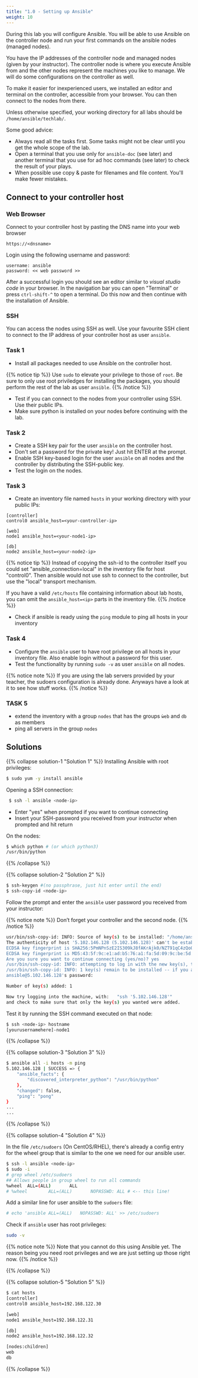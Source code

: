 ```yaml
---
title: "1.0 - Setting up Ansible"
weight: 10
---
```


During this lab you will configure Ansible. You will be able to use Ansible on the controller node and run your first commands on the ansible nodes (managed nodes).

You have the IP addresses of the controller node and managed nodes (given by your instructor). The controller node is where you execute Ansible from and the other nodes represent the machines you like to manage. We will do some configurations on the controller as well.

To make it easier for inexperienced users, we installed an editor and terminal on the controller, accessible from your browser.
You can then connect to the nodes from there.

Unless otherwise specified, your working directory for all labs should be `/home/ansible/techlab/`.

Some good advice:

- Always read all the tasks first. Some tasks might not be clear until you get the whole scope of the lab.
- Open a terminal that you use only for `ansible-doc` (see later) and another terminal that you use for ad hoc commands (see later) to check the result of your plays.
- When possible use copy & paste for filenames and file content. You'll make fewer mistakes.

## Connect to your controller host

### Web Browser

Connect to your controller host by pasting the DNS name into your web browser

    https://<dnsname>

Login using the following username and password:

    username: ansible
    password: << web password >>

After a successful login you should see an editor similar to *visual studio code* in your browser. In the navigation bar you can open "Terminal" or press `ctrl-shift-^` to open a terminal. Do this now and then continue with the installation of Ansible.

### SSH

You can access the nodes using SSH as well. Use your favourite SSH client to connect to the IP address of your controller host as user `ansible`.

### Task 1

- Install all packages needed to use Ansible on the controller host.

{{% notice tip %}}
  Use `sudo` to elevate your privilege to those of `root`. Be sure to only use root priviledges for installing the packages, you should perform the rest of the lab as user `ansible`.
{{% /notice %}}

- Test if you can connect to the nodes from your controller using SSH. Use their public IPs.
- Make sure python is installed on your nodes before continuing with the lab.

### Task 2

- Create a SSH key pair for the user `ansible` on the controller host.
- Don't set a password for the private key! Just hit ENTER at the prompt.
- Enable SSH key-based login for the user `ansible` on all nodes and the controller by distributing the SSH-public key.
- Test the login on the nodes.

### Task 3

- Create an inventory file named `hosts` in your working directory with your public IPs:

```
[controller]
control0 ansible_host=<your-controller-ip>
    
[web]
node1 ansible_host=<your-node1-ip>
    
[db]
node2 ansible_host=<your-node2-ip>
```
{{% notice tip %}}
Instead of copying the ssh-id to the controller itself you could set "ansible_connection=local" in the inventory file for host "control0". Then ansible would not use ssh to connect to the controller, but use the "local" transport mechanism.

If you have a valid `/etc/hosts` file containing information about lab hosts, you can omit the `ansible_host=<ip>` parts in the inventory file.
{{% /notice %}}

- Check if ansible is ready using the `ping` module to ping all hosts in your inventory

### Task 4

- Configure the `ansible` user to have root privilege on all hosts in your inventory file. Also enable login without a password for this user.
- Test the functionality by running `sudo -v` as user `ansible` on all nodes.

{{% notice note %}}
If you are using the lab servers provided by your teacher, the sudoers configuration is already done. Anyways have a look at it to see how stuff works.
{{% /notice %}}

### TASK 5
- extend the inventory with a group `nodes` that has the groups `ẁeb` and `db` as members
- ping all servers in the group `nodes`

## Solutions

{{% collapse solution-1 "Solution 1" %}}
Installing Ansible with root privileges:

```bash
$ sudo yum -y install ansible
```

Opening a SSH connection:
```bash
 $ ssh -l ansible <node-ip>
```
- Enter "yes" when prompted if you want to continue connecting
- Insert your SSH-password you received from your instructor when prompted and hit return

On the nodes:
```bash
$ which python # (or which python3)
/usr/bin/python
```

{{% /collapse %}}

{{% collapse solution-2 "Solution 2" %}}
```bash
$ ssh-keygen #(no passphrase, just hit enter until the end)
$ ssh-copy-id <node-ip>
```

Follow the prompt and enter the `ansible` user password you received from your instructor:

{{% notice note %}}
  Don’t forget your controller and the second node.
{{% /notice %}}

```bash
usr/bin/ssh-copy-id: INFO: Source of key(s) to be installed: "/home/ansible/.ssh/id_rsa.pub"
The authenticity of host '5.102.146.128 (5.102.146.128)' can't be established.
ECDSA key fingerprint is SHA256:5PmNPnSzE2IS309kJ8fAKrAjk0/NZT91qC4zQo0Vwiw.
ECDSA key fingerprint is MD5:43:5f:9c:e1:ad:b5:76:a1:fa:5d:09:9c:be:5d:c2:7e.
Are you sure you want to continue connecting (yes/no)? yes
/usr/bin/ssh-copy-id: INFO: attempting to log in with the new key(s), to filter out any that are already installed
/usr/bin/ssh-copy-id: INFO: 1 key(s) remain to be installed -- if you are prompted now it is to install the new keys
ansible@5.102.146.128's password:

Number of key(s) added: 1

Now try logging into the machine, with:   "ssh '5.102.146.128'"
and check to make sure that only the key(s) you wanted were added.
```

Test it by running the SSH command executed on that node:
```bash
$ ssh <node-ip> hostname
[yourusernamehere]-node1
```
{{% /collapse %}}

{{% collapse solution-3 "Solution 3" %}}
```bash
$ ansible all -i hosts -m ping
5.102.146.128 | SUCCESS => {
    "ansible_facts": {
        "discovered_interpreter_python": "/usr/bin/python"
    },
    "changed": false,
    "ping": "pong"
}
...
...
```

{{% /collapse %}}


{{% collapse solution-4 "Solution 4" %}}

In the file `/etc/sudoers` (On CentOS/RHEL), there's already a config entry for the wheel group that is similar to the one we need for our ansible user.
```bash
$ ssh -l ansible <node-ip>
$ sudo -i
# grep wheel /etc/sudoers
## Allows people in group wheel to run all commands
%wheel  ALL=(ALL)       ALL
# %wheel        ALL=(ALL)       NOPASSWD: ALL # <-- this line!
```
Add a similar line for user ansible to the `sudoers` file:

```bash
# echo 'ansible ALL=(ALL)   NOPASSWD: ALL' >> /etc/sudoers
```

Check if `ansible` user has root privileges:

```bash
sudo -v
```

{{% notice note %}} 
  Note that you cannot do this using Ansible yet. The reason being you
  need root privileges and we are just setting up those right now.
{{% /notice %}}

{{% /collapse %}}

{{% collapse solution-5 "Solution 5" %}}
```bash
$ cat hosts
[controller]
control0 ansible_host=192.168.122.30

[web]
node1 ansible_host=192.168.122.31

[db]
node2 ansible_host=192.168.122.32

[nodes:children]
web
db
```
{{% /collapse %}}
